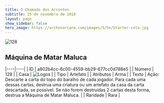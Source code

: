 ```yaml
---
title: O Chamado dos Arcontes
subtitle: 15 de novembro de 2018
layout: page
show_sidebar: false
hero_image: https://archonarcana.com/images/5/5e/Starter-cota.jpg
---
```


![128](https://cdn.keyforgegame.com/media/card_front/pt/341_128_8VF3XM5JM75C_pt.png)

## Máquina de Matar Maluca

|----|----|
| ID | a802b4cc-6c00-4559-bb29-677cc0d788e5 |
| Número | 128 |
| Casa | ![Logos](https://archonarcana.com/images/thumb/c/ce/Logos.png/22px-Logos.png "Logos") |
| Tipo | Artefato |
| Atributos | Arma |
| Texto | Ação: Descarte a carta do topo do baralho de cada jogador. Para cada uma dessas cartas, destrua uma criatura ou um artefato da casa da carta descartada, se possível.  Se não forem destruídas 2 cartas desta forma,  destrua a Máquina de Matar Maluca. |
| Raridade | Rara |
